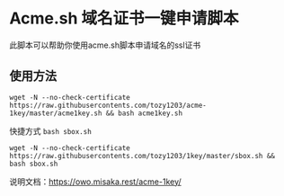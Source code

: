 # Acme.sh 域名证书一键申请脚本

此脚本可以帮助你使用acme.sh脚本申请域名的ssl证书

## 使用方法

```shell
wget -N --no-check-certificate https://raw.githubusercontents.com/tozy1203/acme-1key/master/acme1key.sh && bash acme1key.sh
```

快捷方式 `bash sbox.sh`
```shell
wget -N --no-check-certificate https://raw.githubusercontents.com/tozy1203/1key/master/sbox.sh && bash sbox.sh
```
说明文档：https://owo.misaka.rest/acme-1key/
